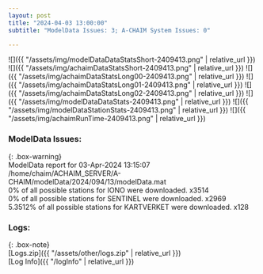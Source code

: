 ```yaml
---
layout: post
title: "2024-04-03 13:00:00"
subtitle: "ModelData Issues: 3; A-CHAIM System Issues: 0"

---
```


![]({{ "/assets/img/modelDataDataStatsShort-2409413.png" | relative_url }})
![]({{ "/assets/img/achaimDataStatsShort-2409413.png" | relative_url }})
![]({{ "/assets/img/achaimDataStatsLong00-2409413.png" | relative_url }})
![]({{ "/assets/img/achaimDataStatsLong01-2409413.png" | relative_url }})
![]({{ "/assets/img/achaimDataStatsLong02-2409413.png" | relative_url }})
![]({{ "/assets/img/modelDataDataStats-2409413.png" | relative_url }})
![]({{ "/assets/img/modelDataStationStats-2409413.png" | relative_url }})
![]({{ "/assets/img/achaimRunTime-2409413.png" | relative_url }})


### ModelData Issues:  
  
{: .box-warning}  
 ModelData report for 03-Apr-2024 13:15:07   
 /home/chaim/ACHAIM_SERVER/A-CHAIM/modelData/2024/094/13/modelData.mat   
 0% of all possible stations for IONO were downloaded. x3514   
 0% of all possible stations for SENTINEL were downloaded. x2969   
 5.3512% of all possible stations for KARTVERKET were downloaded. x128   
  


### Logs:  
  
{: .box-note}  
[Logs.zip]({{ "/assets/other/logs.zip" | relative_url }})  
[Log Info]({{ "/logInfo" | relative_url }})  
